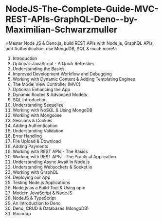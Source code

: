 # NodeJS-The-Complete-Guide-MVC-REST-APIs-GraphQL-Deno--by-Maximilian-Schwarzmuller
🔥Master Node JS & Deno.js, build REST APIs with Node.js, GraphQL APIs, add Authentication, use MongoDB, SQL & much more!🔥

 1.  Introduction
 2.  Optional: JavaScript - A Quick Refresher  
 3.  Understanding the Basics  
 4.  Improved Development Workflow and Debugging  
 5.  Working with Dynamic Content & Adding Templating Engines
 6.  The Model View Controller (MVC)   
 7.  Optional: Enhancing the App
 8.  Dynamic Routes & Advanced Models
 9.  SQL Introduction 
10.  Understanding Sequelize  
11.  Working with NoSQL & Using MongoDB   
12.  Working with Mongoose   
13.  Sessions & Cookies   
14.  Adding Authentication 
15.  Understanding Validation  
16.  Error Handling   
17.  File Upload & Download   
18.  Adding Payments  
19.  Working with REST APIs - The Basics  
20.  Working with REST APIs - The Practical Application  
21.  Understanding Async Await in Node.js  
22.  Understanding Websockets & Socket.io  
23.  Working with GraphQL  
24.  Deploying our App 
25.  Testing Node.js Applications  
26.  Node.js as a Build Tool & Using npm  
27.  Modern JavaScript & NodeJS  
28.  NodeJS & TypeScript  
29.  An Introduction to Deno  
30.  Deno, CRUD & Databases (MongoDB) 
31.  Roundup
